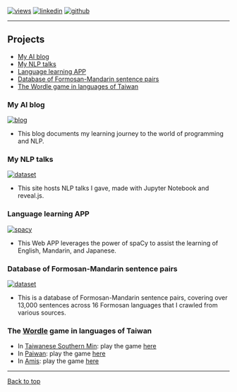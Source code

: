 [![views](https://hits.seeyoufarm.com/api/count/incr/badge.svg?url=https%3A%2F%2Fgithub.com%2Fhoward-haowen%2Fhoward-haowen.github.io&count_bg=%2367E805&title_bg=%23555555&icon=grav.svg&icon_color=%2367E805&title=Visitors&edge_flat=false)](https://hits.seeyoufarm.com) [![linkedin](https://img.shields.io/badge/View-My_LinkedIn-0A66C2?style=flat&logo=linkedin&logoColor=white)](https://www.linkedin.com/in/haowen-jiang-phd-16242074/) [![github](https://img.shields.io/badge/View_My_GitHub-181717?style=flat-square&logo=github&logoColor=white)](https://github.com/howard-haowen)  

---
## Projects
- [My AI blog](#my-ai-blog)
- [My NLP talks](#my-nlnp-talks)
- [Language learning APP](#language-learning-app)
- [Database of Formosan-Mandarin sentence pairs](#database-of-formosanmandarin-sentence-pairs)
- [The Wordle game in languages of Taiwan](#the-wordle-game-in-languages-of-taiwan)

### My AI blog       
[![blog](https://img.shields.io/badge/Click-Me-FF5722?style=flat&logo=blogger&logoColor=white)](https://howard-haowen.github.io/blog.ai/)

- This blog documents my learning journey to the world of programming and NLP.

### My NLP talks
[![dataset](https://img.shields.io/badge/Click-Me-F37626?style=flat&logo=jupyter&logoColor=white)](http://howard-haowen.rohan.tw/NLP-demos/)

- This site hosts NLP talks I gave, made with Jupyter Notebook and reveal.js.

### Language learning APP
[![spacy](https://img.shields.io/badge/Click-Me-FF4B4B?style=flat&logo=streamlit&logoColor=white)](https://share.streamlit.io/howard-haowen/spacy-streamlit/app.py)

- This Web APP leverages the power of spaCy to assist the learning of English, Mandarin, and Japanese.

### Database of Formosan-Mandarin sentence pairs
[![dataset](https://img.shields.io/badge/Click-Me-150458?style=flat&logo=pandas&logoColor=white)](http://howard-haowen.rohan.tw/Formosan-languages/)

- This is a database of Formosan-Mandarin sentence pairs, covering over 13,000 sentences across 16 Formosan languages that I crawled from various sources. 

### The [Wordle](https://www.nytimes.com/games/wordle/index.html) game in languages of Taiwan

- In [Taiwanese Southern Min](https://en.wikipedia.org/wiki/Taiwanese_Hokkien): play the game [here](https://howard-haowen.github.io/tsm-wordle/) 
- In [Paiwan](https://en.wikipedia.org/wiki/Paiwan_language): play the game [here](https://howard-haowen.github.io/paiwan-wordle/) 
- In [Amis](https://en.wikipedia.org/wiki/Amis_language): play the game [here](https://howard-haowen.github.io/amis-wordle/) 

---
[Back to top](#)
<!-- Remove above link if you don't want to attibute 
<p style="font-size:11px">Page template forked from <a href="https://github.com/evanca/quick-portfolio">evanca</a></p>
-->
